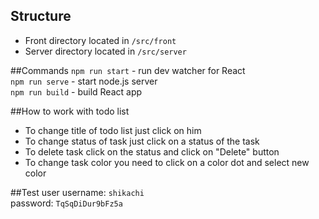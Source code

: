 ## Structure
- Front directory located in `/src/front`
- Server directory located in `/src/server`

##Commands
`npm run start` - run dev watcher for React  
`npm run serve` - start node.js server  
`npm run build` - build React app

##How to work with todo list
- To change title of todo list just click on him
- To change status of task just click on a status of the task
- To delete task click on the status and click on "Delete" button
- To change task color you need to click on a color dot and select new color

##Test user
username: `shikachi`  
password: `TqSqDiDur9bFz5a` 
